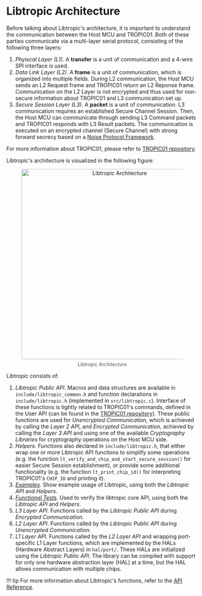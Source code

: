 # Libtropic Architecture
Before talking about Libtropic's architecture, it is important to understand the communication between the Host MCU and TROPIC01. Both of these parties communicate via a multi-layer serial protocol, consisting of the following three layers:

1. *Phyiscal Layer (L1)*. A **transfer** is a unit of communication and a 4-wire SPI interface is used.
2. *Data Link Layer (L2)*. A **frame** is a unit of communication, which is organized into multiple fields. During L2 communication, the Host MCU sends an L2 Request frame and TROPIC01 return an L2 Reponse frame. Communication on the L2 Layer is not encrypted and thus used for non-secure information about TROPIC01 and L3 communication set up.
3. *Secure Session Layer (L3)*. A **packet** is a unit of communication. L3 communication requires an established Secure Channel Session. Then, the Host MCU can communicate through sending L3 Command packets and TROPIC01 responds with L3 Result packets. The communication is executed on an encrypted channel (Secure Channel) with strong forward secrecy based on a [Noise Protocol Framework](http://www.noiseprotocol.org/noise.pdf).

For more information about TROPIC01, please refer to [TROPIC01 repository](https://github.com/tropicsquare/tropic01).

Libtropic's architecture is visualized in the following figure:

<figure style="text-align: center;">
<img src="../../img/libtropic-architecture.svg" alt="Libtropic Architecture" width="500"/>
<figcaption style="font-size: 0.9em; color: #555; margin-top: 0.5em;">
    Libtropic Architecture
  </figcaption>
</figure>

Libtropic consists of:

1. *Libtropic Public API*. Macros and data structures are available in `include/libtropic_common.h` and function declarations in `include/libtropic.h` (implemented in `src/libtropic.c`). Interface of these functions is tightly related to TROPIC01's commands, defined in the User API (can be found in the [TROPIC01 repository](https://github.com/tropicsquare/tropic01)). These public functions are used for *Unencrypted Communication*, which is achieved by calling the *Layer 2 API*, and *Encrypted Communication*, achieved by calling the *Layer 3 API* and using one of the available *Cryptography Libraries* for cryptography operations on the Host MCU side.
2. *Helpers*. Functions also declared in `include/libtropic.h`, that either wrap one or more Libtropic API functions to simplify some operations (e.g. the function `lt_verify_and_chip_and_start_secure_session()` for easier Secure Session establishment), or provide some additional functionality (e.g. the function `lt_print_chip_id()` for interpreting TROPIC01's `CHIP_ID` and printing it).
3. *[Examples](examples/index.md)*. Show example usage of Libtropic, using both the *Libtropic API* and *Helpers*.
4. *[Functional Tests](../for_contributors/functional_tests.md)*. Used to verify the libtropic core API, using both the *Libtropic API* and *Helpers*.
5. *L3 Layer API*. Functions called by the *Libtropic Public API* during *Encrypted Communication*.
6. *L2 Layer API*. Functions called by the *Libtropic Public API* during *Unencrypted Communication*.
7. *L1 Layer API*. Functions called by the *L2 Layer API* and wrapping port-specific L1 Layer functions, which are implemented by the HALs (Hardware Abstract Layers) in `hal/port/`. These HALs are initialized using the *Libtropic Public API*. The library can be compiled with support for only one hardware abstraction layer (HAL) at a time, but the HAL allows communication with multiple chips.

!!! tip
    For more information about Libtropic's functions, refer to the [API Reference](../doxygen/build/html/index.html).